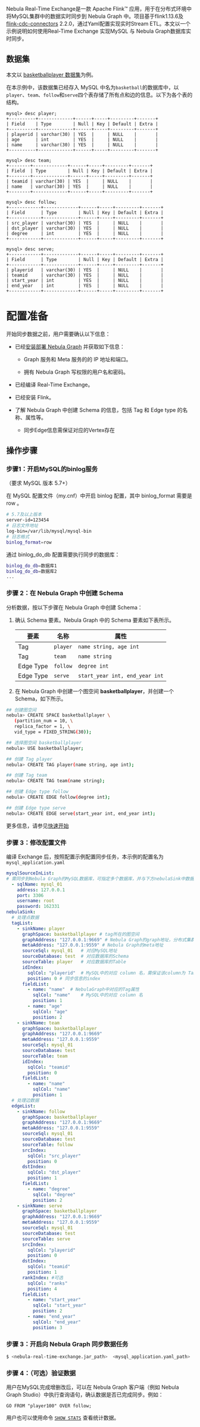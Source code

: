 Nebula Real-Time Exchange是一款 Apache Flink™ 应用，用于在分布式环境中将MySQL集群中的数据实时同步到 Nebula Graph 中。项目基于flink1.13.6及 [flink-cdc-connectors](https://github.com/ververica/flink-cdc-connectors) 2.2.0，通过Yaml配置实现实时Stream ETL。本文以一个示例说明如何使用Real-Time Exchange 实现MySQL 与 Nebula Graph数据库实时同步。

## 数据集

本文以 [basketballplayer 数据集](https://docs-cdn.nebula-graph.com.cn/dataset/dataset.zip)为例。

在本示例中，该数据集已经存入 MySQL 中名为`basketball`的数据库中，以`player`、`team`、`follow`和`serve`四个表存储了所有点和边的信息。以下为各个表的结构。

```mysql
mysql> desc player;
+----------+-------------+------+-----+---------+-------+
| Field    | Type        | Null | Key | Default | Extra |
+----------+-------------+------+-----+---------+-------+
| playerid | varchar(30) | YES  |     | NULL    |       |
| age      | int         | YES  |     | NULL    |       |
| name     | varchar(30) | YES  |     | NULL    |       |
+----------+-------------+------+-----+---------+-------+

mysql> desc team;
+--------+-------------+------+-----+---------+-------+
| Field  | Type        | Null | Key | Default | Extra |
+--------+-------------+------+-----+---------+-------+
| teamid | varchar(30) | YES  |     | NULL    |       |
| name   | varchar(30) | YES  |     | NULL    |       |
+--------+-------------+------+-----+---------+-------+

mysql> desc follow;
+------------+-------------+------+-----+---------+-------+
| Field      | Type        | Null | Key | Default | Extra |
+------------+-------------+------+-----+---------+-------+
| src_player | varchar(30) | YES  |     | NULL    |       |
| dst_player | varchar(30) | YES  |     | NULL    |       |
| degree     | int         | YES  |     | NULL    |       |
+------------+-------------+------+-----+---------+-------+

mysql> desc serve;
+------------+-------------+------+-----+---------+-------+
| Field      | Type        | Null | Key | Default | Extra |
+------------+-------------+------+-----+---------+-------+
| playerid   | varchar(30) | YES  |     | NULL    |       |
| teamid     | varchar(30) | YES  |     | NULL    |       |
| start_year | int         | YES  |     | NULL    |       |
| end_year   | int         | YES  |     | NULL    |       |
+------------+-------------+------+-----+---------+-------+
```

# 配置准备

开始同步数据之前，用户需要确认以下信息：

- 已经[安装部署 Nebula Graph](https://docs.nebula-graph.com.cn/3.0.0/4.deployment-and-installation/2.compile-and-install-nebula-graph/2.install-nebula-graph-by-rpm-or-deb/) 并获取如下信息：

  - Graph 服务和 Meta 服务的的 IP 地址和端口。

  - 拥有 Nebula Graph 写权限的用户名和密码。

- 已经编译 Real-Time Exchange。

- 已经安装 Flink。

- 了解 Nebula Graph 中创建 Schema 的信息，包括 Tag 和 Edge type 的名称、属性等。
  - 同步Edge信息需保证对应的Vertex存在

## 操作步骤

### 步骤1：开启MySQL的binlog服务

（要求 MySQL 版本 5.7+）

在 MySQL 配置文件（my.cnf）中开启 binlog 配置，其中 binlog_format 需要是 row 。

```bash
# 5.7及以上版本
server-id=123454
# 日志文件地址
log-bin=/var/lib/mysql/mysql-bin
# 日志格式
binlog_format=row
```

通过 binlog_do_db 配置需要执行同步的数据库：

```bash
binlog_do_db=数据库1
binlog_do_db=数据库2
...
```

### 步骤 2：在 Nebula Graph 中创建 Schema

分析数据，按以下步骤在 Nebula Graph 中创建 Schema：

1. 确认 Schema 要素。Nebula Graph 中的 Schema 要素如下表所示。

   | 要素      | 名称     | 属性                           |
   | --------- | -------- | ------------------------------ |
   | Tag       | `player` | `name string, age int`         |
   | Tag       | `team`   | `name string`                  |
   | Edge Type | `follow` | `degree int`                   |
   | Edge Type | `serve`  | `start_year int, end_year int` |

2. 在 Nebula Graph 中创建一个图空间 **basketballplayer**，并创建一个 Schema，如下所示。

```bash
## 创建图空间
nebula> CREATE SPACE basketballplayer \
   (partition_num = 10, \
   replica_factor = 1, \
   vid_type = FIXED_STRING(30));

## 选择图空间 basketballplayer
nebula> USE basketballplayer;

## 创建 Tag player
nebula> CREATE TAG player(name string, age int);

## 创建 Tag team
nebula> CREATE TAG team(name string);

## 创建 Edge type follow
nebula> CREATE EDGE follow(degree int);

## 创建 Edge type serve
nebula> CREATE EDGE serve(start_year int, end_year int);
```

更多信息，请参见[快速开始](https://docs.nebula-graph.com.cn/3.0.0/2.quick-start/1.quick-start-workflow/)

### 步骤 3：修改配置文件

编译 Exchange 后，按照配置示例配置同步任务，本示例的配置名为`mysql_application.yaml`

```yaml
mysqlSourceInList:
# 需同步到Nebula Graph的MySQL数据库，可指定多个数据库，并与下方nebulaSink中数据信息对应
  - sqlName: mysql_01
    address: 127.0.0.1
    port: 3306
    username: root
    password: 162331
nebulaSink:
  # 处理点数据
  tagList:
    - sinkName: player
      graphSpace: basketballplayer # tag所在的图空间
      graphAddress: "127.0.0.1:9669" # Nebula Graph的graph地址，分布式集群可配置多个
      metaAddress: "127.0.0.1:9559" # Nebula Graph的meta地址
      sourceSql: mysql_01	# 对应MySQL地址
      sourceDatabase: test	# 对应数据库的Schema
      sourceTable: player	# 对应数据库的Table
      idIndex:
        sqlCol: "playerid"	# MySQL中的对应 column 名，需保证该column为 Table 主键，且数据类型与所创建的Tag的Vid适配
        position: 0	# 同步信息的index
      fieldList:
        - name: "name"	# NebulaGraph中对应的Tag属性
          sqlCol: "name"	# MySQL中的对应 column 名
          position: 1 
        - name: "age"
          sqlCol: "age"
          position: 2
    - sinkName: team
      graphSpace: basketballplayer
      graphAddress: "127.0.0.1:9669"
      metaAddress: "127.0.0.1:9559"
      sourceSql: mysql_01
      sourceDatabase: test
      sourceTable: team
      idIndex:
        sqlCol: "teamid"
        position: 0
      fieldList:
        - name: "name"
          sqlCol: "name"
          position: 1
  # 处理边数据
  edgeList:
    - sinkName: follow
      graphSpace: basketballplayer
      graphAddress: "127.0.0.1:9669"
      metaAddress: "127.0.0.1:9559"
      sourceSql: mysql_01
      sourceDatabase: test
      sourceTable: follow
      srcIndex:
        sqlCol: "src_player"
        position: 0
      dstIndex:
        sqlCol: "dst_player"
        position: 1
      fieldList:
        - name: "degree"
          sqlCol: "degree"
          position: 2
    - sinkName: serve
      graphSpace: basketballplayer
      graphAddress: "127.0.0.1:9669"
      metaAddress: "127.0.0.1:9559"
      sourceSql: mysql_01
      sourceDatabase: test
      sourceTable: serve
      srcIndex:
        sqlCol: "playerid"
        position: 0
      dstIndex:
        sqlCol: "teamid"
        position: 1
      rankIndex: #可选
        sqlCol: "ranks"
        position: 4
      fieldList:
        - name: "start_year"
          sqlCol: "start_year"
          position: 2
        - name: "end_year"
          sqlCol: "end_year"
          position: 3

```

### 步骤 3：开启向 Nebula Graph 同步数据任务

```bash
$ <nebula-real-time-exchange.jar_path>  <mysql_application.yaml_path>
```

### 步骤 4：（可选）验证数据

用户在MySQL完成增删改后，可以在 Nebula Graph 客户端（例如 Nebula Graph Studio）中执行查询语句，确认数据是否已完成同步。例如：

```
GO FROM "player100" OVER follow;
```

用户也可以使用命令 [`SHOW STATS`](https://docs.nebula-graph.com.cn/3.0.0/3.ngql-guide/7.general-query-statements/6.show/14.show-stats/) 查看统计数据。
